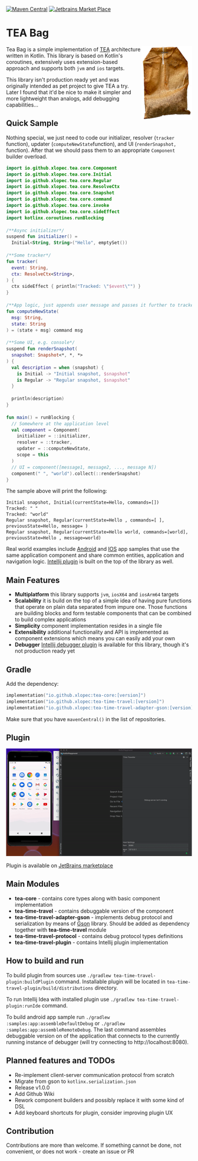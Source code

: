 [![Maven Central](https://img.shields.io/maven-central/v/io.github.xlopec/tea-core?style=plastic&versionPrefix=1.0.0-alpha3)](https://mvnrepository.com/artifact/io.github.xlopec/tea-core)
[![Jetbrains Market Place](https://img.shields.io/jetbrains/plugin/d/14254)](https://plugins.jetbrains.com/plugin/14254-time-travel-debugger)

# TEA Bag

<img align="right" alt="Tea Bag Logo" height="200px" src="res/tea-bag-logo.png">

Tea Bag is a simple implementation of [TEA](https://guide.elm-lang.org/architecture/)
architecture written in Kotlin. This library is based on Kotlin's coroutines, extensively uses
extension-based approach and supports both ```jvm``` and ```ios``` targets.

This library isn't production ready yet and was originally intended as pet project to give TEA a
try. Later I found that it'd be nice to make it simpler and more lightweight than analogs, add
debugging capabilities...

## Quick Sample

Nothing special, we just need to code our initializer, resolver (`tracker` function),
updater (`computeNewState`function), and UI (`renderSnapshot,` function). After that we should pass
them to an appropriate `Component` builder overload.

```kotlin
import io.github.xlopec.tea.core.Component
import io.github.xlopec.tea.core.Initial
import io.github.xlopec.tea.core.Regular
import io.github.xlopec.tea.core.ResolveCtx
import io.github.xlopec.tea.core.Snapshot
import io.github.xlopec.tea.core.command
import io.github.xlopec.tea.core.invoke
import io.github.xlopec.tea.core.sideEffect
import kotlinx.coroutines.runBlocking

/**Async initializer*/
suspend fun initializer() =
  Initial<String, String>("Hello", emptySet())

/**Some tracker*/
fun tracker(
  event: String,
  ctx: ResolveCtx<String>,
) {
  ctx sideEffect { println("Tracked: \"$event\"") }
}

/**App logic, just appends user message and passes it further to tracker*/
fun computeNewState(
  msg: String,
  state: String
) = (state + msg) command msg

/**Some UI, e.g. console*/
suspend fun renderSnapshot(
  snapshot: Snapshot<*, *, *>
) {
  val description = when (snapshot) {
    is Initial -> "Initial snapshot, $snapshot"
    is Regular -> "Regular snapshot, $snapshot"
  }

  println(description)
}

fun main() = runBlocking {
  // Somewhere at the application level
  val component = Component(
    initializer = ::initializer,
    resolver = ::tracker,
    updater = ::computeNewState,
    scope = this
  )
  // UI = component([message1, message2, ..., message N])
  component(" ", "world").collect(::renderSnapshot)
}
```

The sample above will print the following:

```text
Initial snapshot, Initial(currentState=Hello, commands=[])
Tracked: " "
Tracked: "world"
Regular snapshot, Regular(currentState=Hello , commands=[ ], previousState=Hello, message= )
Regular snapshot, Regular(currentState=Hello world, commands=[world], previousState=Hello , message=world)
```

Real world examples include [Android](https://github.com/Xlopec/Tea-bag/tree/master/samples/app) and
[IOS](https://github.com/Xlopec/Tea-bag/tree/master/samples/iosApp) app samples that use the same application component 
and share common entities, application and navigation logic.
[Intellij plugin](https://github.com/Xlopec/Tea-bag/tree/master/tea-time-travel-plugin) is built on the top of the library
as well.

## Main Features

- **Multiplatform** this library supports ```jvm```, ```iosX64``` and ```iosArm64``` targets
- **Scalability** it is build on the top of a simple idea of having pure functions that operate on
  plain data separated from impure one. Those functions are building blocks and form testable
  components that can be combined to build complex applications
- **Simplicity** component implementation resides in a single file
- **Extensibility** additional functionality and API is implemented as component extensions which
  means you can easily add your own
- **Debugger** [Intellij debugger plugin](https://plugins.jetbrains.com/plugin/14254-time-travel-debugger)
  is available for this library, though it's not production ready yet

## Gradle

Add the dependency:

```kotlin
implementation("io.github.xlopec:tea-core:[version]")
implementation("io.github.xlopec:tea-time-travel:[version]")
implementation("io.github.xlopec:tea-time-travel-adapter-gson:[version]")
```

Make sure that you have `mavenCentral()` in the list of repositories.

## Plugin

<p align="center">
  <img alt="Demo" src="res/demo.gif">
</p>

Plugin is available on [JetBrains marketplace](https://plugins.jetbrains.com/plugin/14254-time-travel-debugger)

## Main Modules

- **tea-core** - contains core types along with basic component implementation
- **tea-time-travel** - contains debuggable version of the component
- **tea-time-travel-adapter-gson** - implements debug protocol and serialization by means
  of [Gson](https://github.com/google/gson) library. Should be added as dependency together with **tea-time-travel** module
- **tea-time-travel-protocol** - contains debug protocol types definitions
- **tea-time-travel-plugin** - contains Intellij plugin implementation

## How to build and run

To build plugin from sources use ```./gradlew tea-time-travel-plugin:buildPlugin``` command.
Installable plugin will be located in ```tea-time-travel-plugin/build/distributions``` directory.

To run Intellij Idea with installed plugin use ```./gradlew tea-time-travel-plugin:runIde```
command.

To build android app sample run ```./gradlew :samples:app:assembleDefaultDebug``` or ```./gradlew :samples:app:assembleRemoteDebug```.
The last command assembles debuggable version on of the application that connects to the currently running instance of 
debugger (will try connecting to http://localhost:8080).

## Planned features and TODOs

- Re-implement client-server communication protocol from scratch
- Migrate from gson to `kotlinx.serialization.json`
- Release v1.0.0
- Add Github Wiki
- Rework component builders and possibly replace it with some kind of DSL
- Add keyboard shortcuts for plugin, consider improving plugin UX

## Contribution

Contributions are more than welcome. If something cannot be done, not convenient, or does not work -
create an issue or PR  
